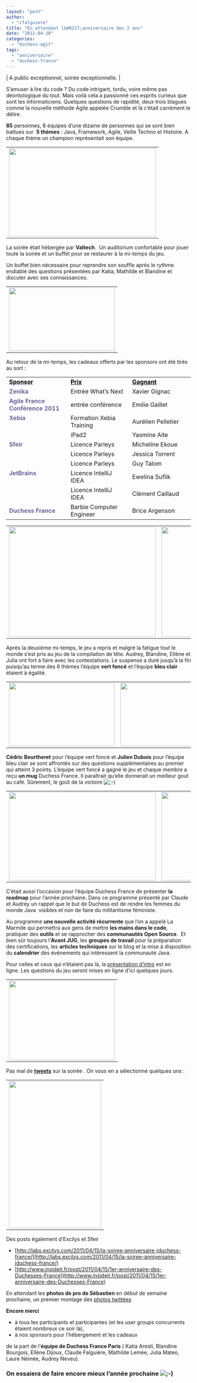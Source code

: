 ```yaml
---
layout: "post"
author: 
  - "cfalguiere"
title: "En attendant l&#8217;anniversaire des 2 ans"
date: "2011-04-18"
categories: 
  - "duchess-agit"
tags: 
  - "anniversaire"
  - "duchess-france"
---
```


| A public exceptionnel, soirée exceptionnelle. |

S’amuser à lire du code ? Du code intrigant, tordu, voire même pas déontologique du tout. Mais voilà cela a passionné ces esprits curieux que sont les informaticiens. Quelques questions de rapidité, deux trois blagues comme la nouvelle méthode Agile appelée Crumble et là c’était carrément le délire.

**85** personnes, 8 équipes d’une dizaine de personnes qui se sont bien battues sur  **5 thèmes** : Java, Framework, Agile, Veille Techno et Histoire. A chaque thème un champion représentait son équipe.

<table style="width: auto" border="0"><tbody><tr><td><a href="https://picasaweb.google.com/lh/photo/GcHxHu7i2RGvAd7lneyjuOQAut-E13_tLlZGLikEwJ8?feat=embedwebsite"><img src="/assets/2011/04/2011-04-18-en-attendant-lanniversaire-des-2-ans/B_cfalguiere_IMAG0238.jpg" alt="" width="400" height="240"></a></td></tr></tbody></table>

La soirée était hébergée par **Valtech**.  Un auditorium confortable pour jouer toute la soirée et un buffet pour se restaurer à la mi-temps du jeu.

Un buffet bien nécessaire pour reprendre son souffle après le rythme endiablé des questions présentées par Katia, Mathilde et Blandine et discuter avec ses connaissances.

<table style="width: auto" border="0"><tbody><tr><td><a href="https://picasaweb.google.com/lh/photo/uM5pH35lIg1uX5FEqxt8G-QAut-E13_tLlZGLikEwJ8?feat=embedwebsite"><img src="/assets/2011/04/2011-04-18-en-attendant-lanniversaire-des-2-ans/C_cfalguiere_IMAG0242.jpg" alt="" width="288" height="172"></a></td></tr></tbody></table>

Au retour de la mi-temps, les cadeaux offerts par les sponsors ont été tirés au sort :

<table border="0" width="80%"><tbody><tr><td width="30%"><span style="color: #666699"><strong><span style="text-decoration: underline"><span style="color: #000000">Sponsor</span></span></strong></span></td><td width="30%"><span style="color: #666699"><strong><span style="color: #000000"><span style="text-decoration: underline">Prix</span></span></strong></span></td><td width="30%"><span style="color: #666699"><strong><span style="color: #000000"><span style="text-decoration: underline">Gagnant</span></span></strong></span></td></tr><tr><td><span style="color: #666699"><strong>Zenika</strong></span></td><td>Entrée What’s Next</td><td>Xavier Gignac</td></tr><tr><td><span style="color: #666699"><strong>Agile France Conférence 2011</strong></span></td><td>entrée conférence</td><td>Emilie Gaillet</td></tr><tr><td rowspan="2" valign="top"><strong><span style="color: #666699">Xebia</span></strong></td><td>Formation Xebia Training</td><td>Aurélien Pelletier</td></tr><tr><td>iPad2</td><td>Yasmine Aite</td></tr><tr><td rowspan="3" valign="top"><strong><span style="color: #666699">Sfeir</span></strong></td><td>Licence Parleys</td><td>Micheline Ekoue</td></tr><tr><td>Licence Parleys</td><td>Jessica Torrent</td></tr><tr><td>Licence Parleys</td><td>Guy Talom</td></tr><tr><td rowspan="2" valign="top"><span style="color: #666699"><strong>JetBrains</strong></span></td><td>Licence IntelliJ IDEA</td><td>Ewelina Suflik</td></tr><tr><td>Licence IntelliJ IDEA</td><td>Clément Caillaud</td></tr><tr><td><span style="color: #666699"><strong>Duchess France</strong></span></td><td>Barbie Computer Engineer</td><td>Brice Argenson</td></tr></tbody></table>

<table style="width: auto" border="0"><tbody><tr><td><a href="https://picasaweb.google.com/lh/photo/ipaK98qEdQH40diDzhTdOuQAut-E13_tLlZGLikEwJ8?feat=embedwebsite"><img src="/assets/2011/04/2011-04-18-en-attendant-lanniversaire-des-2-ans/D_antoine_sd_ujgdt.jpg" alt="" width="400" height="299"></a></td><td><a href="https://picasaweb.google.com/lh/photo/pRinv_Pskqz3uRfy3kbJMOQAut-E13_tLlZGLikEwJ8?feat=embedwebsite"><img src="/assets/2011/04/2011-04-18-en-attendant-lanniversaire-des-2-ans/D_antoine_sd_l7wip.jpg" alt="" width="223" height="299"></a></td></tr></tbody></table>

Après la deuxième mi-temps, le jeu a repris et malgré la fatigue tout le monde s’est pris au jeu de la compilation de tête. Audrey, Blandine, Ellène et Julia ont fort à faire avec les contestations. Le suspense a duré jusqu’à la fin puisqu’au terme des 6 thèmes l’équipe **vert foncé** et l’équipe **bleu clair** étaient à égalité.

<table style="width: auto" border="0"><tbody><tr><td><a href="https://picasaweb.google.com/lh/photo/NF5GauVhYofh3eH2e8E-z-QAut-E13_tLlZGLikEwJ8?feat=embedwebsite"><img src="/assets/2011/04/2011-04-18-en-attendant-lanniversaire-des-2-ans/E_cfalguiere_IMAG0255.jpg" alt="" width="288" height="172"></a></td><td><a href="https://picasaweb.google.com/lh/photo/sH7JNv64nCf2q1omnio2qOQAut-E13_tLlZGLikEwJ8?feat=embedwebsite"><img src="/assets/2011/04/2011-04-18-en-attendant-lanniversaire-des-2-ans/F_cfalguiere_IMAG0256.jpg" alt="" width="288" height="172"></a></td></tr></tbody></table>

**Cédric Beurtheret** pour l’équipe vert foncé et **Julien Dubois** pour l’équipe bleu clair se sont affrontés sur des questions supplémentaires au premier qui atteint 3 points. L’équipe vert foncé a gagné le jeu et chaque membre a reçu **un mug** Duchess France. Il paraîtrait qu’elle donnerait un meilleur gout au café. Sûrement, le goût de la victoire ![;-)](http://jduchess.org/duchess-france/wp-includes/images/smilies/icon_wink.gif)

<table style="width: auto" border="0"><tbody><tr><td><a href="https://picasaweb.google.com/lh/photo/erBEsBjl0W6TXAmp2yghrOQAut-E13_tLlZGLikEwJ8?feat=embedwebsite"><img src="/assets/2011/04/2011-04-18-en-attendant-lanniversaire-des-2-ans/G_cfalguiere_IMAG0259.jpg" alt="" width="400" height="240"></a></td><td><a href="https://picasaweb.google.com/lh/photo/OQKYTAH1vB9uAmhGnIlUGikZ8Lz3cHuOChFvc--pek8?feat=embedwebsite"><img src="/assets/2011/04/2011-04-18-en-attendant-lanniversaire-des-2-ans/IMAG0260.jpg" alt="" width="144" height="240"></a></td></tr></tbody></table>

C’était aussi l’occasion pour l’équipe Duchess France de présenter **la roadmap** pour l’année prochaine. Dans ce programme présenté par Claude et Audrey un rappel que le but de Duchess est de rendre les femmes du monde Java  visibles et non de faire du militantisme féministe.

Au programme **une nouvelle activité récurrente** que l’on a appelé La Marmite qui permettra aux gens de mettre **les mains dans le code**, pratiquer des **outils** et se rapprocher des **communautés Open Source**.  Et bien sûr toujours l’**Avant JUG**, les **groupes de travail** pour la préparation des certifications, les **articles techniques** sur le blog et la mise à disposition du **calendrier** des événements qui intéressent la communauté Java.

Pour celles et ceux qui n’étaient pas là, la [présentation d’intro](https://docs.google.com/viewer?a=v&pid=sites&srcid=ZGVmYXVsdGRvbWFpbnxkdWNoZXNzZnJ8Z3g6M2Y5MzY1NGZmOWE1YWUwMw&pli=1) est en ligne. Les questions du jeu seront mises en ligne d’ici quelques jours.

<table style="width: auto" border="0"><tbody><tr><td><a href="https://docs.google.com/viewer?a=v&amp;pid=sites&amp;srcid=ZGVmYXVsdGRvbWFpbnxkdWNoZXNzZnJ8Z3g6M2Y5MzY1NGZmOWE1YWUwMw&amp;pli=1"><img src="/assets/2011/04/2011-04-18-en-attendant-lanniversaire-des-2-ans/anniversaire_Duchess.jpg" alt="" width="288" height="216"></a></td></tr></tbody></table>

Pas mal de **[tweets](http://twitter.com/#!/search/%23duchessfr)** sur la soirée . On vous en a sélectionné quelques uns :

<table style="width: auto" border="0"><tbody><tr><td><a href="https://picasaweb.google.com/lh/photo/84rNJqMeVKrdsaNc2Gqxs1R_POWwGFgKWCSdko8_yII?feat=embedwebsite"><img src="/assets/2011/04/2011-04-18-en-attendant-lanniversaire-des-2-ans/tweets.jpg" alt="" width="251" height="400"></a></td></tr></tbody></table>

Des posts également d’Excilys et Sfeir

- [http://labs.excilys.com/2011/04/15/la-soiree-anniversaire-jduchess-france/](http://labs.excilys.com/2011/04/15/la-soiree-anniversaire-jduchess-france/)
- [http://www.insideit.fr/post/2011/04/15/1er-anniversaire-des-Duchesses-France](http://www.insideit.fr/post/2011/04/15/1er-anniversaire-des-Duchesses-France)

En attendant les **photos de pro de Sébastien** en début de semaine prochaine, un premier montage des [photos twittées](http://www.youtube.com/watch?v=znSbpV1NSLI)

**Encore merci**

- à tous les participants et participantes (et les user groups concurrents étaient nombreux ce soir là),
- à nos sponsors pour l’hébergement et les cadeaux

de la part de l’**équipe de Duchess France Paris** ( Katia Aresti, Blandine Bourgois, Ellène Dijoux, Claude Falguière, Mathilde Lemée, Julia Mateo, Laure Némée, Audrey Neveu).

### **On essaiera de faire encore mieux l’année prochaine ![;-)](http://jduchess.org/duchess-france/wp-includes/images/smilies/icon_wink.gif)**

